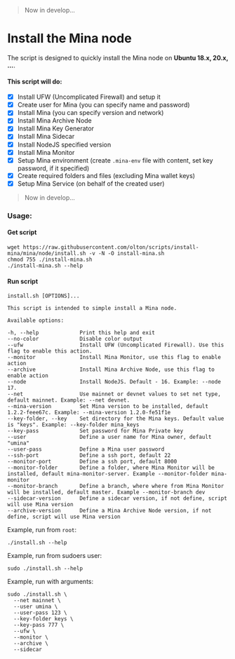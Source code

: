 > Now in develop...

# Install the Mina node

The script is designed to quickly install the Mina node on **Ubuntu 18.x, 20.x, ...**. 

#### This script will do:

- [x] Install UFW (Uncomplicated Firewall) and setup it
- [x] Create user for Mina (you can specify name and password)
- [x] Install Mina (you can specify version and network)
- [x] Install Mina Archive Node 
- [x] Install Mina Key Generator
- [x] Install Mina Sidecar
- [x] Install NodeJS specified version
- [x] Install Mina Monitor
- [x] Setup Mina environment (create `.mina-env` file with content, set key password, if it specified)
- [x] Create required folders and files (excluding Mina wallet keys)
- [x] Setup Mina Service (on behalf of the created user)

> Now in develop...

### Usage:

#### Get script
```shell
wget https://raw.githubusercontent.com/olton/scripts/install-mina/mina/node/install.sh -v -N -O install-mina.sh
chmod 755 ./install-mina.sh
./install-mina.sh --help
```

#### Run script
```
install.sh [OPTIONS]...

This script is intended to simple install a Mina node.

Available options:

-h, --help             Print this help and exit
--no-color             Disable color output
--ufw                  Install UFW (Uncomplicated Firewall). Use this flag to enable this action.
--monitor              Install Mina Monitor, use this flag to enable action
--archive              Install Mina Archive Node, use this flag to enable action
--node                 Install NodeJS. Default - 16. Example: --node 17.
--net                  Use mainnet or devnet values to set net type, default mainnet. Example: --net devnet.
--mina-version         Set Mina version to be installed, default 1.2.2-feee67c. Example: --mina-version 1.2.0-fe51f1e
--key-folder, --key    Set directory for the Mina keys. Default value is "keys". Example: --key-folder mina_keys
--key-pass             Set password for Mina Private key
--user                 Define a user name for Mina owner, default "umina"
--user-pass            Define a Mina user password
--ssh-port             Define a ssh port, default 22
--monitor-port         Define a ssh port, default 8000
--monitor-folder       Define a folder, where Mina Monitor will be installed, default mina-monitor-server. Example --monitor-folder mina-monitor
--monitor-branch       Define a branch, where where from Mina Monitor will be installed, default master. Example --monitor-branch dev
--sidecar-version      Define a sidecar version, if not define, script will use Mina version
--archive-version      Define a Mina Archive Node version, if not define, script will use Mina version
```

Example, run from `root`:
```shell
./install.sh --help
```

Example, run from sudoers user:
```shell
sudo ./install.sh --help
```

Example, run with arguments:
```shell
sudo ./install.sh \ 
  --net mainnet \ 
  --user umina \ 
  --user-pass 123 \
  --key-folder keys \ 
  --key-pass 777 \ 
  --ufw \ 
  --monitor \ 
  --archive \
  --sidecar 
```